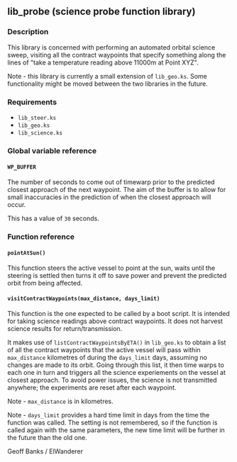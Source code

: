 ## lib\_probe (science probe function library)

### Description

This library is concerned with performing an automated orbital science sweep, visiting all the contract waypoints that specify something along the lines of "take a temperature reading above 11000m at Point XYZ".

Note - this library is currently a small extension of `lib_geo.ks`. Some functionality might be moved between the two libraries in the future.

### Requirements

* `lib_steer.ks`
* `lib_geo.ks`
* `lib_science.ks`

### Global variable reference

#### `WP_BUFFER`

The number of seconds to come out of timewarp prior to the predicted closest approach of the next waypoint. The aim of the buffer is to allow for small inaccuracies in the prediction of when the closest approach will occur.

This has a value of `30` seconds.

### Function reference

#### `pointAtSun()`

This function steers the active vessel to point at the sun, waits until the steering is settled then turns it off to save power and prevent the predicted orbit from being affected.

#### `visitContractWaypoints(max_distance, days_limit)`

This function is the one expected to be called by a boot script. It is intended for taking science readings above contract waypoints. It does not harvest science results for return/transmission.

It makes use of `listContractWaypointsByETA()` in `lib_geo.ks` to obtain a list of all the contract waypoints that the active vessel will pass within `max_distance` kilometres of during the `days_limit` days, assuming no changes are made to its orbit. Going through this list, it then time warps to each one in turn and triggers all the science experiements on the vessel at closest approach. To avoid power issues, the science is not transmitted anywhere; the experiments are reset after each waypoint.

Note - `max_distance` is in kilometres.

Note - `days_limit` provides a hard time limit in days from the time the function was called. The setting is not remembered, so if the function is called again with the same parameters, the new time limit will be further in the future than the old one.

Geoff Banks / ElWanderer
